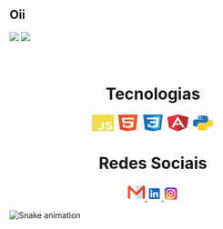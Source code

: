 ## Oii

<div>
  
  <img  height="180em" src="https://github-readme-stats.vercel.app/api?username=yasmimfg&show_icons=true&theme=radical&include_all_commits=true&count_private=true"/>
  <img height="180em" src="https://github-readme-stats.vercel.app/api/top-langs/?username=yasmimfg&layout=compact&langs_count=16&theme=radical"/>
</div>
<br>

<div  align="center"> 
  <div style="display: inline_block"><br>
    <h1 align="center">Tecnologias</h1>
    <img align="center" height="30" width="40" alt="js-icon"  src="https://raw.githubusercontent.com/devicons/devicon/master/icons/javascript/javascript-plain.svg">
    <img align="center" height="30" width="40" alt="html-icon" src="https://raw.githubusercontent.com/devicons/devicon/master/icons/html5/html5-original.svg">
    <img align="center" height="30" width="40" alt="css-icon" src="https://raw.githubusercontent.com/devicons/devicon/master/icons/css3/css3-original.svg">
      <img align="center" height="30" width="40" alt="css-icon" src="angular-icon-svgrepo-com.svg">
      <img align="center" height="30" width="40" alt="css-icon" src="python-svgrepo-com.svg">
   </div>
    
  
  <h1 align="center">Redes Sociais</h1>
    <a href = "mailto: yasmimfg22@gmail.com">
      <img width="30" src="gmail-svgrepo-com.svg">
    </a>
    <a href = "[www.linkedin.com/in/yasmimgoncalves](https://www.linkedin.com/in/yasmimgoncalves/)">
      <img width="25" src="linkedin-svgrepo-com.png">
    </a>
    </a>
    <a href = "[[[https://www.instagram.com/devparadev/](https://www.instagram.com/yasmimffg/)](https://www.instagram.com/yasmimffg/)](https://www.instagram.com/yasmimffg/)">
      <img width="25" src="instagram-1-svgrepo-com.png">
    </a>
</div>
  
![Snake animation](https://github.com/LuigiGF/LuigiGF/blob/output/github-contribution-grid-snake.svg)
